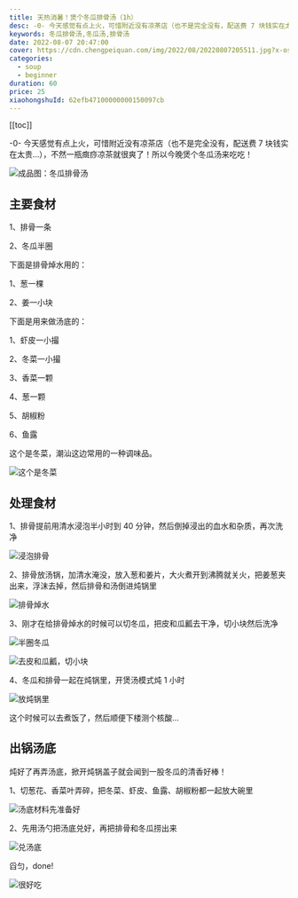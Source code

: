 ```yaml
---
title: 天热消暑！煲个冬瓜排骨汤（1h）
desc: -0- 今天感觉有点上火，可惜附近没有凉茶店（也不是完全没有，配送费 7 块钱实在太贵…），不然一瓶癍痧凉茶就很爽了！所以今晚煲个冬瓜汤来吃吃！
keywords: 冬瓜排骨汤,冬瓜汤,排骨汤
date: 2022-08-07 20:47:00
cover: https://cdn.chengpeiquan.com/img/2022/08/20220807205511.jpg?x-oss-process=image/interlace,1
categories:
  - soup
  - beginner
duration: 60
price: 25
xiaohongshuId: 62efb47100000000150097cb
---
```


[[toc]]

-0- 今天感觉有点上火，可惜附近没有凉茶店（也不是完全没有，配送费 7 块钱实在太贵…），不然一瓶癍痧凉茶就很爽了！所以今晚煲个冬瓜汤来吃吃！

![成品图：冬瓜排骨汤](https://cdn.chengpeiquan.com/img/2022/08/20220807205556.jpg?x-oss-process=image/interlace,1)

## 主要食材

1、排骨一条

2、冬瓜半圈

下面是排骨焯水用的：

1、葱一棵

2、姜一小块

下面是用来做汤底的：

1、虾皮一小撮

2、冬菜一小撮

3、香菜一颗

4、葱一颗

5、胡椒粉

6、鱼露

这个是冬菜，潮汕这边常用的一种调味品。

![这个是冬菜](https://cdn.chengpeiquan.com/img/2022/08/20220807205553.jpg?x-oss-process=image/interlace,1)

## 处理食材

1、排骨提前用清水浸泡半小时到 40 分钟，然后倒掉浸出的血水和杂质，再次洗净

![浸泡排骨](https://cdn.chengpeiquan.com/img/2022/08/20220807205547.jpg?x-oss-process=image/interlace,1)

2、排骨放汤锅，加清水淹没，放入葱和姜片，大火煮开到沸腾就关火，把姜葱夹出来，浮沫去掉，然后排骨和汤倒进炖锅里

![排骨焯水](https://cdn.chengpeiquan.com/img/2022/08/20220807205548.jpg?x-oss-process=image/interlace,1)

3、刚才在给排骨焯水的时候可以切冬瓜，把皮和瓜瓤去干净，切小块然后洗净

![半圈冬瓜](https://cdn.chengpeiquan.com/img/2022/08/20220807205549.jpg?x-oss-process=image/interlace,1)

![去皮和瓜瓤，切小块](https://cdn.chengpeiquan.com/img/2022/08/20220807205550.jpg?x-oss-process=image/interlace,1)

4、冬瓜和排骨一起在炖锅里，开煲汤模式炖 1 小时

![放炖锅里](https://cdn.chengpeiquan.com/img/2022/08/20220807205552.jpg?x-oss-process=image/interlace,1)

这个时候可以去煮饭了，然后顺便下楼测个核酸…

## 出锅汤底

炖好了再弄汤底，掀开炖锅盖子就会闻到一股冬瓜的清香好棒！

1、切葱花、香菜叶弄碎，把冬菜、虾皮、鱼露、胡椒粉都一起放大碗里

![汤底材料先准备好](https://cdn.chengpeiquan.com/img/2022/08/20220807205554.jpg?x-oss-process=image/interlace,1)

2、先用汤勺把汤底兑好，再把排骨和冬瓜捞出来

![兑汤底](https://cdn.chengpeiquan.com/img/2022/08/20220807205555.jpg?x-oss-process=image/interlace,1)

舀匀，done!

![很好吃](https://cdn.chengpeiquan.com/img/2022/08/20220807205557.jpg?x-oss-process=image/interlace,1)
